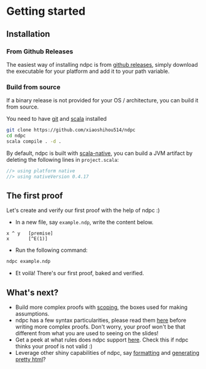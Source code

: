 # Getting started

## Installation
### From Github Releases
The easiest way of installing ndpc is from [github releases](https://github.com/xiaoshihou514/ndpc/releases), simply download the executable for your platform and add it to your path variable.

### Build from source
If a binary release is not provided for your OS / architecture, you can build it from source.

You need to have [git](https://git-scm.com/) and [scala](https://scala-lang.org) installed
```bash
git clone https://github.com/xiaoshihou514/ndpc
cd ndpc
scala compile . -d .
```
By default, ndpc is built with [scala-native](https://scala-native.org), you can build a JVM artifact by deleting the following lines in `project.scala`:
```scala
//> using platform native
//> using nativeVersion 0.4.17
```
## The first proof
Let's create and verify our first proof with the help of ndpc :)
- In a new file, say `example.ndp`, write the content below.
```
x ^ y   [premise]
x       [^E(1)]
```
- Run the following command:
```bash
ndpc example.ndp
```
- Et voilà! There's our first proof, baked and verified.

## What's next?
- Build more complex proofs with [scoping](/ndpc/scoping), the boxes used for making assumptions.
- ndpc has a few syntax particularities, please read them [here](/ndpc/syntax-notes) before writing more complex proofs. Don't worry, your proof won't be that different from what you are used to seeing on the slides!
- Get a peek at what rules does ndpc support [here](/ndpc/rules). Check this if ndpc thinks your proof is not valid :)
- Leverage other shiny capabilities of ndpc, say [formatting](/ndpc/formatting) and [generating pretty html](/ndpc/compiling)?
